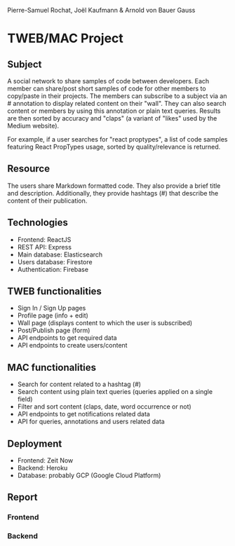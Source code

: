 Pierre-Samuel Rochat, Joël Kaufmann & Arnold von Bauer Gauss

# TWEB/MAC Project

## Subject
A social network to share samples of code between developers.
Each member can share/post short samples of code for other members to copy/paste in their projects.
The members can subscribe to a subject via an # annotation to display related content on their "wall".
They can also search content or members by using this annotation or plain text queries.
Results are then sorted by accuracy and "claps" (a variant of "likes" used by the Medium website).

For example, if a user searches for "react proptypes", a list of code samples featuring
React PropTypes usage, sorted by quality/relevance is returned.

## Resource
The users share Markdown formatted code. They also provide a brief title and description. Additionally, they provide hashtags (#) that describe the content of their publication.

## Technologies
- Frontend: ReactJS
- REST API: Express
- Main database: Elasticsearch
- Users database: Firestore
- Authentication: Firebase

## TWEB functionalities
- Sign In / Sign Up pages
- Profile page (info + edit)
- Wall page (displays content to which the user is subscribed)
- Post/Publish page (form)
- API endpoints to get required data
- API endpoints to create users/content

## MAC functionalities
- Search for content related to a hashtag (#)
- Search content using plain text queries (queries applied on a single field)
- Filter and sort content (claps, date, word occurrence or not)
- API endpoints to get notifications related data
- API for queries, annotations and users related data

## Deployment
- Frontend: Zeit Now
- Backend: Heroku
- Database: probably GCP (Google Cloud Platform)

## Report

### Frontend

### Backend
